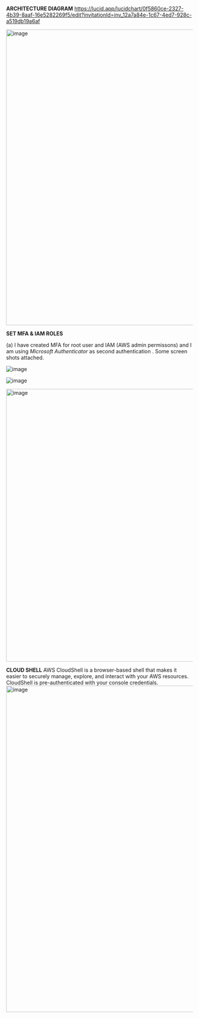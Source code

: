 **ARCHITECTURE DIAGRAM**
https://lucid.app/lucidchart/0f5860ce-2327-4b39-8aaf-16e5282269f5/edit?invitationId=inv_12a7a84e-1c67-4ed7-928c-a519db19a6af

<img width="798" alt="image" src="https://user-images.githubusercontent.com/30765337/219711559-c3e70ff7-0e80-4ee1-8f51-a9924b347820.png">


**SET MFA & IAM ROLES**

(a) I have created MFA for root user and IAM (AWS admin permissons) and I am using *Microsoft Authenticator* as second authentication . Some screen shots attached. 

![image](https://user-images.githubusercontent.com/30765337/219723479-78d782ee-39d1-4637-8bf0-ead3fe73ca3d.png)

![image](https://user-images.githubusercontent.com/30765337/219723820-48578f0a-907c-4183-bd89-2986775ccf7c.png)

<img width="736" alt="image" src="https://user-images.githubusercontent.com/30765337/219724856-cef35bac-9ab4-4d6a-b75b-9b0261f9e2ca.png">

**CLOUD SHELL**
AWS CloudShell is a browser-based shell that makes it easier to securely manage, explore, and interact with your AWS resources. CloudShell is pre-authenticated with your console credentials.
<img width="881" alt="image" src="https://user-images.githubusercontent.com/30765337/219733057-d971b605-e4e3-49f3-82e6-a68f45b0f7fc.png">
